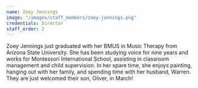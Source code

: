 ```yaml
---
name: Zoey Jennings
image: "/images/staff_members/zoey-jennings.png"
credentials: Director
staff_order: 2
---
```


Zoey Jennings just graduated with her BMUS in Music Therapy from Arizona State
University. She has been studying voice for nine years and works for Montessori
International School, assisting in classroom management and child supervision.
In her spare time, she enjoys painting, hanging out with her family, and
spending time with her husband, Warren. They are just welcomed their son,
Oliver, in March!
